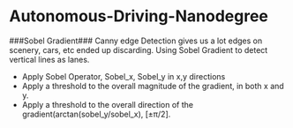 # Autonomous-Driving-Nanodegree


###Sobel Gradient###
Canny edge Detection gives us a lot edges on scenery, cars, etc ended up discarding.
Using Sobel Gradient to detect vertical lines as lanes.
<ul>
  <li> Apply Sobel Operator, Sobel_x, Sobel_y in x,y directions
  <li> Apply a threshold to the overall magnitude of the gradient, in both x and y.
  <li> Apply a threshold to the overall direction of the gradient(arctan(sobel_y/sobel_x), [±π/2].

